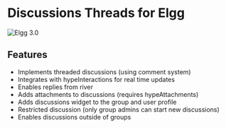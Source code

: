 Discussions Threads for Elgg
============================
![Elgg 3.0](https://img.shields.io/badge/Elgg-3.0-orange.svg?style=flat-square)

## Features

 * Implements threaded discussions (using comment system)
 * Integrates with hypeInteractions for real time updates
 * Enables replies from river
 * Adds attachments to discussions (requires hypeAttachments)
 * Adds discussions widget to the group and user profile
 * Restricted discussion (only group admins can start new discussions)
 * Enables discussions outside of groups
